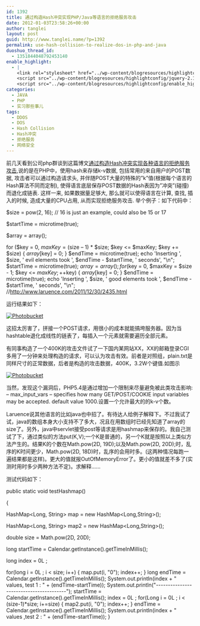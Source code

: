 ```yaml
---
id: 1392
title: 通过构造Hash冲突实现PHP/Java等语言的拒绝服务攻击
date: 2012-01-03T23:58:26+00:00
author: tanglei
layout: post
guid: http://www.tanglei.name/?p=1392
permalink: use-hash-collision-to-realize-dos-in-php-and-java
duoshuo_thread_id:
  - 1351844048792453140
enable_highlight:
  - |
    <link rel="stylesheet" href="../wp-content/blogresources/highlightconfig/highlight.default.min.css">
    <script src="../wp-content/blogresources/highlightconfig/jquery-2.1.4.min.js"></script>
    <script src="../wp-content/blogresources/highlightconfig/enable_highlight.js"></script>
categories:
  - JAVA
  - PHP
  - 实习那些事儿
tags:
  - DDOS
  - DOS
  - Hash Collision
  - Hash冲突
  - 拒绝服务
  - 网络安全
---
```

前几天看到公司php群谈到这篇博文[通过构造Hash冲突实现各种语言的拒绝服务攻击](http://www.laruence.com/2011/12/29/2412.html),说的是在PHP中，使用hash来存储k-v数据, 包括常用的来自用户的POST数据, 攻击者可以通过构造请求头, 并伴随POST大量的特殊的”k”值(根据每个语言的Hash算法不同而定制), 使得语言底层保存POST数据的Hash表因为”冲突”(碰撞)而退化成链表. 这样一来, 如果数据量足够大, 那么就可以使得语言在计算, 查找, 插入的时候, 造成大量的CPU占用, 从而实现拒绝服务攻击. 举个例子：如下代码中：
  
<cc lang="php">
  
$size = pow(2, 16); // 16 is just an example, could also be 15 or 17
  
$startTime = microtime(true);
  
$array = array();
  
for ($key = 0, $maxKey = ($size &#8211; 1) * $size; $key <= $maxKey; $key += $size) { $array[$key] = 0; } $endTime = microtime(true); echo 'Inserting ', $size, ' evil elements took ', $endTime - $startTime, ' seconds', "\n"; $startTime = microtime(true); $array = array(); for ($key = 0, $maxKey = $size - 1; $key <= $maxKey; ++$key) { $array[$key] = 0; } $endTime = microtime(true); echo 'Inserting ', $size, ' good elements took ', $endTime - $startTime, ' seconds', "\n"; //http://www.laruence.com/2011/12/30/2435.html </cc>
  
运行结果如下：
  
<a href="http://s1123.photobucket.com/albums/l549/tl3shi/?action=view&current=php_hash_collision.jpg" target="_blank"><img src="http://i1123.photobucket.com/albums/l549/tl3shi/php_hash_collision.jpg" border="0" alt="Photobucket" /></a>
  

  
这招太厉害了，拼接一个POST请求，用很小的成本就能搞垮服务器。因为当hashtable退化成线性的链表了，每插入一个元素就需要遍历全部元素。
  
有同事构造了一个400K的攻击文件试了一下国内某网站XX，XX的邮箱登录CGI多用了一分钟来处理构造的请求，可以认为攻击有效。前者是对照组，plain.txt是同样尺寸的正常数据，后者是构造的攻击数据，400K，3.2W个键值.如图示
  
<a href="http://s1123.photobucket.com/albums/l549/tl3shi/?action=view&current=php-ddos-hash-collision1.jpg" target="_blank"><img src="http://i1123.photobucket.com/albums/l549/tl3shi/php-ddos-hash-collision1.jpg" border="0" alt="Photobucket" /></a>

当然，发现这个漏洞后，PHP5.4是通过增加一个限制来尽量避免被此类攻击影响: &#8211; max\_input\_vars &#8211; specifies how many GET/POST/COOKIE input variables may be accepted. default value 1000.设置一个允许最大的的k-v个数。

Laruence说其他语言的比如java也中招了。有待达人给例子解释下。不过我试了试，java的数组本身大小支持不了多大，况且在用数组时已经先知道了array的size了。另外，java中servlet接受post等请求是用hashmap来保存的。我自己测试了下，通过类似的方法put(K,V);一个K是普通的，另一个K就是按照以上类似方法产生的。结果K的个数在Math.pow(2D, 19D);以及Math.pow(2D, 20D);时，乱序的K时间更少，Math.pow(2D, 18D)时，乱序的会用时多。(这两种情况每跑一遍结果都是这样)。更大的值就报OutOfMemoryError了。更小的值就差不多了(实测时用时多少两种方法不定)。求解释……
  
测试代码如下：

<cc lang="java">
  
public static void testHashmap()
  
{
	  
HashMap<Long, String> map = new HashMap<Long,String>();
	  
HashMap<Long, String> map2 = new HashMap<Long,String>();
	  
double size = Math.pow(2D, 20D);
	  
long startTime = Calendar.getInstance().getTimeInMillis();
	  
long index = 0L ;
	  
for(long i = 0L ; i < size; i++) { map.put(i, "0"); index++; } long endTime = Calendar.getInstance().getTimeInMillis(); System.out.println(index + " values, test 1 : " + (endTime-startTime)); System.out.println("\---\---\---\---\---\---\---\---\---\---\---\---\----"); startTime = Calendar.getInstance().getTimeInMillis(); index = 0L ; for(Long i = 0L ; i < (size-1)*size; i+=size) { map2.put(i, "0"); index++; } endTime = Calendar.getInstance().getTimeInMillis(); System.out.println(index + " values ,test 2 : " + (endTime-startTime)); } </cc>
